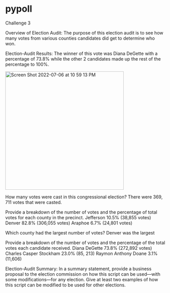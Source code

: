 # pypoll
Challenge 3

Overview of Election Audit: The purpose of this election audit is to see how many votes from various counties candidates did get to determine who won.

Election-Audit Results:
The winner of this vote was Diana DeGette with a percentage of 73.8% while the other 2 candidates made up the rest of the percentage to 100%.

<img width="372" alt="Screen Shot 2022-07-06 at 10 59 13 PM" src="https://user-images.githubusercontent.com/107590706/177682231-8937650e-a7d4-4769-8f87-a6794a19de5f.png">

How many votes were cast in this congressional election?
There were 369, 711 votes that were casted.

Provide a breakdown of the number of votes and the percentage of total votes for each county in the precinct.
Jefferson 10.5% (38,855 votes)
Denver 82.8%  (306,055 votes)
Araphoe 6.7% (24,801 votes)

Which county had the largest number of votes?
Denver was the largest

Provide a breakdown of the number of votes and the percentage of the total votes each candidate received.
Diana DeGette 73.8% (272,892 votes)
Charles Casper Stockham 23.0% (85, 213)
Raymon Anthony Doane 3.1% (11,606)

Election-Audit Summary: In a summary statement, provide a business proposal to the election commission on how this script can be used—with some modifications—for any election. Give at least two examples of how this script can be modified to be used for other elections.

